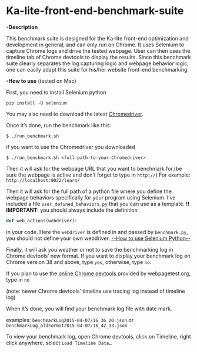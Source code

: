 # Ka-lite-front-end-benchmark-suite
**-Description**

This benchmark suite is designed for the Ka-lite front-end optimization and development in general, and can only run on Chrome. It uses Selenium to capture Chrome logs and drive the tested webpage. User can then uses the timeline tab of Chrome devtools to display the results. Since this benchmark suite clearly separates the log capturing logic and webpage behavior logic, one can easily adapt this suite for his/her website front-end benchmarking.

**-How to use** (tested on Mac)

First, you need to install Selenium python

```
pip install -U selenium
```
You may also need to download the latest [Chromedriver](https://sites.google.com/a/chromium.org/chromedriver/downloads).

Once it’s done, run the benchmark like this:
```
$ ./run_benchmark.sh
```
if you want to use the Chromedriver you downloaded
```
$ ./run_benchmark.sh <full-path-to-your-Chromedriver>
```
Then it will ask for the webpage URL that you want to benchmark for.(be sure the webpage is active and don’t forget to type in `http://`)
For example:  `http://localhost:9022/learn/`

Then it will ask for the full path of a python file where you define the webpage behaviors specifically for your program using Selenium. I’ve included a file `user_defined_behaviors.py` that you can use as a template. **!! IMPORTANT:** you should always include the definition
```python
def web_actions(webdriver):
```
in your code. Here the `webdriver` is defined in and passed by `benchmark.py`, you should not define your own webdriver.  [--How to use Selenium Python--](https://selenium-python.readthedocs.org/api.html#module-selenium.webdriver.remote.webelement)

Finally, it will ask you weather or not to save the benchmarking log in Chrome devtools’ new format. If you want to display your benchmark log on Chrome version 38 and above, type `yes`, otherwise, type `no`.

If you plan to use the [online Chrome devtools](http://www.webpagetest.org/chrome/timeline.php) provided by webpagetest.org, type in `no`

(note: newer Chrome devtools’ timeline use tracing log instead of timeline log)

When it’s done, you will find your benchmark log file with date mark.

examples: `benchmarkLog2015-04-07/16_36_20.json`  or  `benchmarkLog_oldFormat2015-04-07/16_42_33.json`

To view your benchmark log, open Chrome devtools, click on Timeline, right click anywhere, select `Load Timeline Data…`
